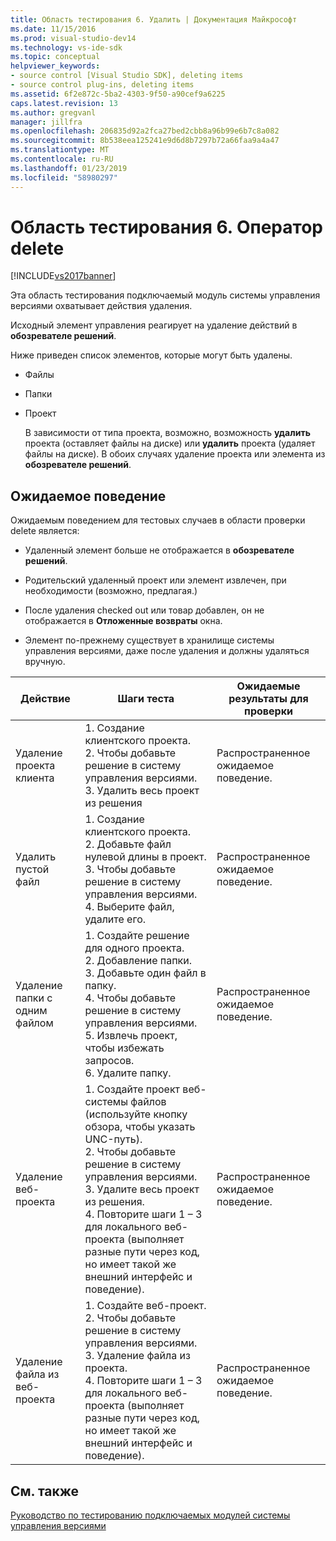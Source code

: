 ```yaml
---
title: Область тестирования 6. Удалить | Документация Майкрософт
ms.date: 11/15/2016
ms.prod: visual-studio-dev14
ms.technology: vs-ide-sdk
ms.topic: conceptual
helpviewer_keywords:
- source control [Visual Studio SDK], deleting items
- source control plug-ins, deleting items
ms.assetid: 6f2e872c-5ba2-4303-9f50-a90cef9a6225
caps.latest.revision: 13
ms.author: gregvanl
manager: jillfra
ms.openlocfilehash: 206835d92a2fca27bed2cbb8a96b99e6b7c8a082
ms.sourcegitcommit: 8b538eea125241e9d6d8b7297b72a66faa9a4a47
ms.translationtype: MT
ms.contentlocale: ru-RU
ms.lasthandoff: 01/23/2019
ms.locfileid: "58980297"
---
```

# <a name="test-area-6-delete"></a>Область тестирования 6. Оператор delete
[!INCLUDE[vs2017banner](../../includes/vs2017banner.md)]

Эта область тестирования подключаемый модуль системы управления версиями охватывает действия удаления.  
  
 Исходный элемент управления реагирует на удаление действий в **обозревателе решений**.  
  
 Ниже приведен список элементов, которые могут быть удалены.  
  
- Файлы  
  
- Папки  
  
- Проект  
  
  В зависимости от типа проекта, возможно, возможность **удалить** проекта (оставляет файлы на диске) или **удалить** проекта (удаляет файлы на диске). В обоих случаях удаление проекта или элемента из **обозревателе решений**.  
  
## <a name="expected-behavior"></a>Ожидаемое поведение  
 Ожидаемым поведением для тестовых случаев в области проверки delete является:  
  
-   Удаленный элемент больше не отображается в **обозревателе решений**.  
  
-   Родительский удаленный проект или элемент извлечен, при необходимости (возможно, предлагая.)  
  
-   После удаления checked out или товар добавлен, он не отображается в **Отложенные возвраты** окна.  
  
-   Элемент по-прежнему существует в хранилище системы управления версиями, даже после удаления и должны удаляться вручную.  
  
|Действие|Шаги теста|Ожидаемые результаты для проверки|  
|------------|----------------|--------------------------------|  
|Удаление проекта клиента|1.  Создание клиентского проекта.<br />2.  Чтобы добавьте решение в систему управления версиями.<br />3.  Удалить весь проект из решения|Распространенное ожидаемое поведение.|  
|Удалить пустой файл|1.  Создание клиентского проекта.<br />2.  Добавьте файл нулевой длины в проект.<br />3.  Чтобы добавьте решение в систему управления версиями.<br />4.  Выберите файл, удалите его.|Распространенное ожидаемое поведение.|  
|Удаление папки с одним файлом|1.  Создайте решение для одного проекта.<br />2.  Добавление папки.<br />3.  Добавьте один файл в папку.<br />4.  Чтобы добавьте решение в систему управления версиями.<br />5.  Извлечь проект, чтобы избежать запросов.<br />6.   Удалите папку.|Распространенное ожидаемое поведение.|  
|Удаление веб-проекта|1.  Создайте проект веб-системы файлов (используйте кнопку обзора, чтобы указать UNC-путь).<br />2.  Чтобы добавьте решение в систему управления версиями.<br />3.  Удалите весь проект из решения.<br />4.  Повторите шаги 1 – 3 для локального веб-проекта (выполняет разные пути через код, но имеет такой же внешний интерфейс и поведение).|Распространенное ожидаемое поведение.|  
|Удаление файла из веб-проекта|1.  Создайте веб-проект.<br />2.  Чтобы добавьте решение в систему управления версиями.<br />3.  Удаление файла из проекта.<br />4.  Повторите шаги 1 – 3 для локального веб-проекта (выполняет разные пути через код, но имеет такой же внешний интерфейс и поведение).|Распространенное ожидаемое поведение.|  
  
## <a name="see-also"></a>См. также  
 [Руководство по тестированию подключаемых модулей системы управления версиями](../../extensibility/internals/test-guide-for-source-control-plug-ins.md)
